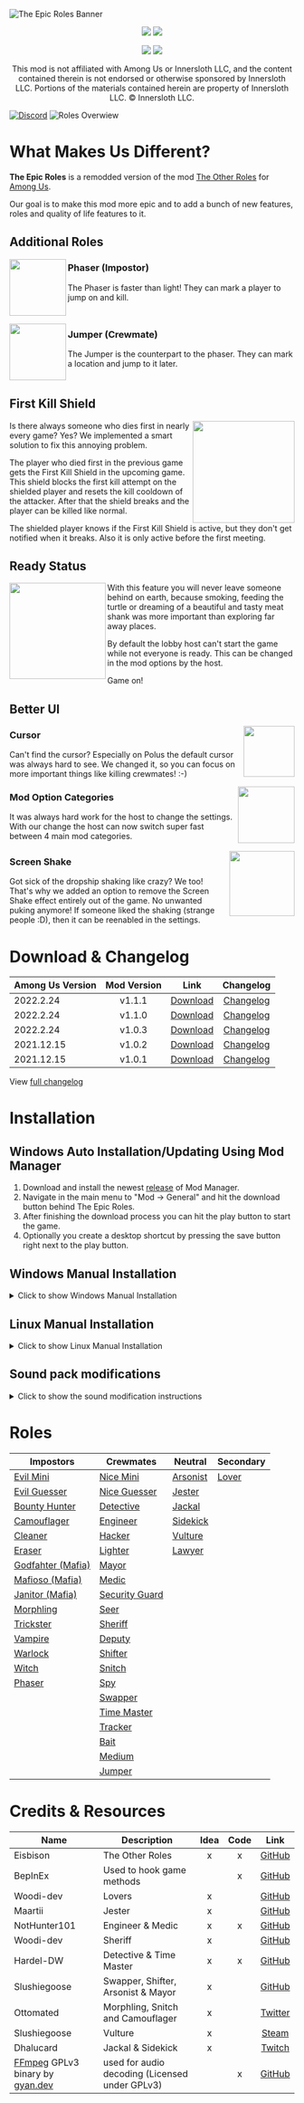 ![The Epic Roles Banner](./Readme/Images/TER_banner.png)
<p align="center">
  <a href="https://github.com/LaicosVK/TheEpicRoles/releases/"><img src="https://badgen.net/github/release/laicosvk/theepicroles"></a> <!--Releases-->
  <a href="https://github.com/LaicosVK/TheEpicRoles/releases/"><img src="https://badgen.net/github/assets-dl/laicosvk/theepicroles"></a> <!--Downloads-->
</p>
  
<p align="center">
  <a href="https://github.com/LaicosVK/TheEpicRoles/releases/"><img src="https://badgen.net//github/releases/laicosvk/theepicroles"></a> <!--Releases-->
  <a href="https://github.com/LaicosVK/TheEpicRoles/stargazers"><img src="https://badgen.net/github/stars/laicosvk/theepicroles"></a> <!--Stars-->
</p>


<p align="center">
This mod is not affiliated with Among Us or Innersloth LLC, and the content contained therein is not endorsed or otherwise sponsored by Innersloth LLC. Portions of the materials contained herein are property of Innersloth LLC. © Innersloth LLC.</p>

[![Discord](/Readme/Images/TER_discord.png)](https://discord.gg/WjegsxEuAD)
![Roles Overwiew](/Readme/Images/overview.png)

# What Makes Us Different?
**The Epic Roles** is a remodded version of the mod [The Other Roles](https://github.com/Eisbison/TheOtherRoles) for [Among Us](https://store.steampowered.com/app/945360/Among_Us).

Our goal is to make this mod more epic and to add a bunch of new features, roles and quality of life features to it.

## Additional Roles

<img align="left" width="100" height="100" src="/TheEpicRoles/Resources/PhaseKillButton.png"/>

### Phaser (Impostor)
The Phaser is faster than light! They can mark a player to jump on and kill.
<br clear="all"/>

<img align="left" width="100" height="100" src="/TheEpicRoles/Resources/JumperJumpButton.png"/>

### Jumper (Crewmate)
The Jumper is the counterpart to the phaser. They can mark a location and jump to it later.
<br clear="all"/>

## First Kill Shield
<img align="right" height="180" src="/Readme/Images/GuardianShield_Big.png"/>

Is there always someone who dies first in nearly every game? Yes? We implemented a smart solution to fix this annoying problem.

The player who died first in the previous game gets the First Kill Shield in the upcoming game. This shield blocks the first kill attempt on the shielded player and resets the kill cooldown of the attacker. After that the shield breaks and the player can be killed like normal.

The shielded player knows if the First Kill Shield is active, but they don't get notified when it breaks. Also it is only active before the first meeting.

## Ready Status
<img align="left" height="170" src="/Readme/Images/dropship_ready.png"/>

With this feature you will never leave someone behind on earth, because smoking, feeding the turtle or dreaming of a beautiful and tasty meat shank was more important than exploring far away places.

By default the lobby host can't start the game while not everyone is ready. This can be changed in the mod options by the host.

Game on!
<br clear="all"/>

## Better UI

<img align="right" height="90" src="/TheEpicRoles/Resources/Cursor.png"/>

### Cursor
Can't find the cursor? Especially on Polus the default cursor was always hard to see. We changed it, so you can focus on more important things like killing crewmates! :-)
<br clear="all"/>

<img align="right" height="100" src="/Readme/Images/option_categories.png"/>

### Mod Option Categories
  
It was always hard work for the host to change the settings. With our change the host can now switch super fast between 4 main mod categories.
<br clear="all"/>

<img align="right" height="115" src="/Readme/Images/dropship.png"/>

### Screen Shake
Got sick of the dropship shaking like crazy? We too! That's why we added an option to remove the Screen Shake effect entirely out of the game. No unwanted puking anymore! If someone liked the shaking (strange people :D), then it can be reenabled in the settings.
<br clear="all"/>

# Download & Changelog
| Among Us Version | Mod Version | Link | Changelog |
| --- | :---: | :---: | :---: |
 2022.2.24 | v1.1.1 | [Download](https://github.com/LaicosVK/TheEpicRoles/releases/download/v1.1.1/TheEpicRoles.zip) | [Changelog](/Readme/Changelog.md#111) |
| 2022.2.24 | v1.1.0 | [Download](https://github.com/LaicosVK/TheEpicRoles/releases/download/v1.1.0/TheEpicRoles.zip) | [Changelog](/Readme/Changelog.md#110) |
| 2022.2.24 | v1.0.3 | [Download](https://github.com/LaicosVK/TheEpicRoles/releases/download/v1.0.3/TheEpicRoles.zip) | [Changelog](/Readme/Changelog.md#103) |
| 2021.12.15 | v1.0.2 | [Download](https://github.com/LaicosVK/TheEpicRoles/releases/download/v1.0.2/TheEpicRoles.zip) | [Changelog](/Readme/Changelog.md#102) |
| 2021.12.15 | v1.0.1 | [Download](https://github.com/LaicosVK/TheEpicRoles/releases/download/v1.0.1/TheEpicRoles.zip) | [Changelog](/Readme/Changelog.md#101) |

View [full changelog](/Readme/Changelog.md)

# Installation
## Windows Auto Installation/Updating Using Mod Manager
1. Download and install the newest [release](https://github.com/MatuxGG/ModManager/releases/latest) of Mod Manager.
2. Navigate in the main menu to "Mod -> General" and hit the download button behind The Epic Roles.
3. After finishing the download process you can hit the play button to start the game.
4. Optionally you create a desktop shortcut by pressing the save button right next to the play button.


## Windows Manual Installation
<details>
  <summary>Click to show Windows Manual Installation</summary>  
  
1. Download newest [release](https://github.com/LaicosVK/TheEpicRoles/releases/latest).
2. Navigate to your Among Us installtion folder.
3. Optionally (recommended) copy your entire game folder and continue the last steps in this copy of Among Us.
4. Drag or extract all files and folders from the zip into your Among Us installation folder.
5. Run the game. (First launch might take a while)
</details>

## Linux Manual Installation
<details>
  <summary>Click to show Linux Manual Installation</summary>    
   
1. Follow Windows Manual Installation until step 4.
2. Enable `winhttp.dll` via the proton winecfg (https://docs.bepinex.dev/articles/advanced/steam_interop.html#open-winecfg-for-the-target-game).
3. Launch the game via Steam.
</details>

## Sound pack modifications
<details>
<summary> Click to show the sound modification instructions </summary>
  
- To replace an ingame sound, you have to place an audio file (e.g. a .mp3 file) in the correct folder (the folder where TheEpicRoles was installed), `Among Us/Sound/`.
The audio file has to have a specific name to replace a specific sound. The correct names for all currently available sound effects can be found [here](https://github.com/LaicosVK/TheEpicRoles/Resources/SoundEffects/SoundEffectSourcesAndLicenses.md ).
- For example, if you wish to replace the sound of the engineer repair, paste an `engineerRepair.mp3` into the Sound folder.
- sounds with the description `(already has a sound)` can currently _not_ be replaced.
- The length of your new effect will automatically be cut to the length of the original effect, if yours is longer.
- FFmpeg is required! On current windows 10 versions, it will automatically be downloaded and extracted. (On older windows versions, you need to do the extraction manually, `ffmpeg.exe` has to be placed in `Among Us/`.)
 
</details>

# Roles
| Impostors | Crewmates | Neutral | Secondary |
|----------|-------------|-----------------|----------------|
| [Evil Mini](/Readme/Roles/Mini.md) | [Nice Mini](/Readme/Roles/Mini.md) | [Arsonist](/Readme/Roles/Arsonist.md) | [Lover](/Readme/Roles/Lover.md) |
| [Evil Guesser](/Readme/Roles/Guesser.md) | [Nice Guesser](/Readme/Roles/Guesser.md) | [Jester](/Readme/Roles/Jester.md) |  |
| [Bounty Hunter](/Readme/Roles/Bounty_Hunter.md) | [Detective](/Readme/Roles/Detective.md)  | [Jackal](/Readme/Roles/Jackal.md) |  |
| [Camouflager](/Readme/Roles/Camouflager.md) | [Engineer](/Readme/Roles/Engineer.md)  | [Sidekick](/Readme/Roles/Sidekick.md) |  |
| [Cleaner](/Readme/Roles/Cleaner.md) | [Hacker](/Readme/Roles/Hacker.md) | [Vulture](/Readme/Roles/Vulture.md) |  |
| [Eraser](/Readme/Roles/Eraser.md) | [Lighter](/Readme/Roles/Lighter.md) | [Lawyer](/Readme/Roles/Lawyer.md) |  |
| [Godfahter (Mafia)](/Readme/Roles/Mafia.md) | [Mayor](/Readme/Roles/Mayor.md) |  |  |
| [Mafioso (Mafia)](/Readme/Roles/Mafia.md) | [Medic](/Readme/Roles/Medic.md) |  |  |
| [Janitor (Mafia)](/Readme/Roles/Mafia.md) | [Security Guard](/Readme/Roles/Security_Guard.md) |  |  |
| [Morphling](/Readme/Roles/Morphling.md) | [Seer](/Readme/Roles/Seer.md) |  |  |
| [Trickster](/Readme/Roles/Trickster.md)  | [Sheriff](/Readme/Roles/Sheriff.md) |  |  | 
| [Vampire](/Readme/Roles/Vampire.md)  | [Deputy](/Readme/Roles/Deputy.md)  |  |
| [Warlock](/Readme/Roles/Warlock.md)  | [Shifter](/Readme/Roles/Shifter.md) |  |  |
| [Witch](/Readme/Roles/Witch.md)  | [Snitch](/Readme/Roles/Snitch.md) |  |  |
| [Phaser](/Readme/Roles/Phaser.md) | [Spy](/Readme/Roles/Spy.md) |  |  |
|  | [Swapper](/Readme/Roles/Swapper.md) |  |  |
|  | [Time Master](/Readme/Roles/Time_Master.md) |  |  |
|  | [Tracker](/Readme/Roles/Tracker.md) |  |  |
|  | [Bait](/Readme/Roles/Bait.md)  |  |
|  | [Medium](/Readme/Roles/Medium.md) |  |
|  | [Jumper](/Readme/Roles/Jumper.md) |  |

  
# Credits & Resources
| Name | Description | Idea | Code | Link |
| --- | --- | :---: | :---: | :---: |
| Eisbison | The Other Roles | x | x | [GitHub](https://github.com/Eisbison/TheOtherRoles) |
| BepInEx | Used to hook game methods |  | x | [GitHub](https://github.com/BepInEx) |
| Woodi-dev | Lovers | x |  | [GitHub](https://github.com/Woodi-dev/Among-Us-Love-Couple-Mod) |
| Maartii | Jester | x |  | [GitHub](https://github.com/Maartii/Jester)  |
| NotHunter101 | Engineer & Medic | x | x | [GitHub](https://github.com/NotHunter101/ExtraRolesAmongUs)  |
| Woodi-dev | Sheriff | x |  | [GitHub](https://github.com/Woodi-dev/Among-Us-Sheriff-Mod) |
| Hardel-DW | Detective & Time Master | x | x | [GitHub](https://github.com/Hardel-DW/TooManyRolesMods) |
| Slushiegoose | Swapper, Shifter, Arsonist & Mayor | x |  | [GitHub](https://github.com/slushiegoose/Town-Of-Us) |
| Ottomated | Morphling, Snitch and Camouflager | x |  | [Twitter](https://twitter.com/ottomated_)  |
| Slushiegoose | Vulture | x |  | [Steam](https://store.steampowered.com/app/1568590/Goose_Goose_Duck) |
| Dhalucard | Jackal & Sidekick | x |  | [Twitch](https://www.twitch.tv/dhalucard) |
|[FFmpeg](https://ffmpeg.org) GPLv3 binary by [gyan.dev](https://gyan.dev)| used for audio decoding (Licensed under GPLv3) || x |[GitHub](https://github.com/FFmpeg/FFmpeg/ )|
